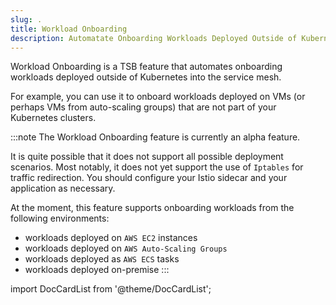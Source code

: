 ```yaml
---
slug: .
title: Workload Onboarding
description: Automatate Onboarding Workloads Deployed Outside of Kubernetes
---
```


Workload Onboarding is a TSB feature that automates onboarding 
workloads deployed outside of Kubernetes into the service mesh.

For example, you can use it to onboard workloads deployed on VMs (or
perhaps VMs from auto-scaling groups) that are not part of your
Kubernetes clusters.

:::note
The Workload Onboarding feature is currently an alpha feature.

It is quite possible that it does not support all possible deployment
scenarios. Most notably, it does not yet support the use of `Iptables` for
traffic redirection. You should configure your Istio sidecar and your application
as necessary.

At the moment, this feature supports onboarding workloads from the following environments:

* workloads deployed on `AWS EC2` instances
* workloads deployed on `AWS Auto-Scaling Groups`
* workloads deployed as `AWS ECS` tasks
* workloads deployed on-premise
:::

import DocCardList from '@theme/DocCardList';

<DocCardList />

